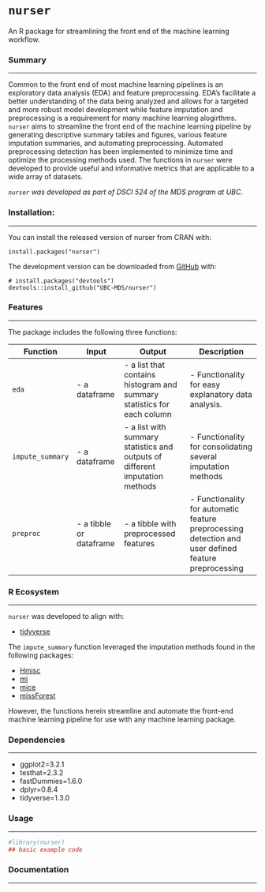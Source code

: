 
<!-- README.md is generated from README.Rmd. Please edit that file -->

# `nurser`

<!-- badges: start -->

<!-- badges: end -->

An R package for streamlining the front end of the machine learning
workflow.

### Summary

-----

Common to the front end of most machine learning pipelines is an
exploratory data analysis (EDA) and feature preprocessing. EDA’s
facilitate a better understanding of the data being analyzed and allows
for a targeted and more robust model development while feature
imputation and preprocessing is a requirement for many machine learning
alogirthms. `nurser` aims to streamline the front end of the machine
learning pipeline by generating descriptive summary tables and figures,
various feature imputation summaries, and automating preprocessing.
Automated preprocessing detection has been implemented to minimize time
and optimize the processing methods used. The functions in `nurser` were
developed to provide useful and informative metrics that are applicable
to a wide array of datasets.

*`nurser` was developed as part of DSCI 524 of the MDS program at UBC.*

### Installation:

-----

You can install the released version of nurser from CRAN with:

    install.packages("nurser")

The development version can be downloaded from
[GitHub](https://github.com/UBC-MDS/nurser) with:

    # install.packages("devtools")
    devtools::install_github("UBC-MDS/nurser")

### Features

-----

The package includes the following three
functions:

| Function         | Input                    | Output                                                                        | Description                                                                                           |
| ---------------- | ------------------------ | ----------------------------------------------------------------------------- | ----------------------------------------------------------------------------------------------------- |
| `eda`            | \- a dataframe           | \- a list that contains histogram and summary statistics for each column      | \- Functionality for easy explanatory data analysis.                                                  |
| `impute_summary` | \- a dataframe           | \- a list with summary statistics and outputs of different imputation methods | \- Functionality for consolidating several imputation methods                                         |
| `preproc`        | \- a tibble or dataframe | \- a tibble with preprocessed features                                        | \- Functionality for automatic feature preprocessing detection and user defined feature preprocessing |

### R Ecosystem

-----

`nurser` was developed to align with:

  - [tidyverse](https://www.tidyverse.org/)

The `impute_summary` function leveraged the imputation methods found in
the following
    packages:

  - [Hmisc](https://cran.r-project.org/web/packages/Hmisc/index.html)  
  - [mi](https://cran.r-project.org/web/packages/mi/index.html)  
  - [mice](https://cran.r-project.org/web/packages/mice/index.html)  
  - [missForest](https://cran.r-project.org/web/packages/missForest/index.html)

However, the functions herein streamline and automate the front-end
machine learning pipeline for use with any machine learning package.

### Dependencies

-----

  - ggplot2=3.2.1
  - testhat=2.3.2
  - fastDummies=1.6.0
  - dplyr=0.8.4
  - tidyverse=1.3.0


### Usage

-----

``` r
#library(nurser)
## basic example code
```

### Documentation

-----
